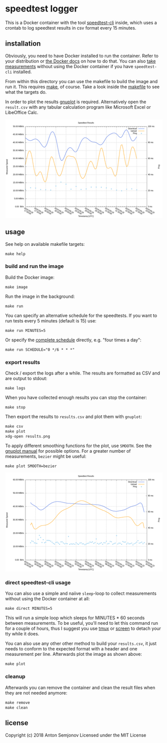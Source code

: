 # speedtest logger

This is a Docker container with the tool
[speedtest-cli](https://github.com/sivel/speedtest-cli) inside, which
uses a crontab to log speedtest results in csv format every 15 minutes.

## installation

Obviously, you need to have Docker installed to run the container. Refer
to your distribution or [the Docker docs](https://docs.docker.com/install/)
on how to do that. You can also [take measurements](#direct-speedtest-cli-usage)
without using the Docker container if you have `speedtest-cli` installed.

From within this directory you can use the makefile to build the image and
run it. This requires [make](https://www.gnu.org/software/make/), of course.
Take a look inside the [makefile](makefile) to see what the targets do.

In order to plot the results [gnuplot](http://gnuplot.sourceforge.net) is
required. Alternatively open the `result.csv` with any tabular calculation
program like Microsoft Excel or LibeOffice Calc.

![example plot](example.png)

## usage

See help on available makefile targets:

    make help

### build and run the image

Build the Docker image:

    make image

Run the image in the background:

    make run

You can specify an alternative schedule for the speedtests. If you want to
run tests every 5 minutes (default is 15) use:

    make run MINUTES=5

Or specify the [complete schedule](https://crontab.guru/) directly, e.g.
"four times a day":

    make run SCHEDULE="0 */6 * * *"

### export results

Check / export the logs after a while. The results are formatted as CSV and
are output to stdout:

    make logs

When you have collected enough results you can stop the container:

    make stop

Then export the results to `results.csv` and plot them with `gnuplot`:

    make csv
    make plot
    xdg-open results.png

To apply different smoothing functions for the plot, use `SMOOTH`. See the
[gnuplot manual](http://gnuplot.info/docs_5.2/Gnuplot_5.2.pdf#section*.174)
for possible options. For a greater number of measurements, `bezier` might
be useful:

    make plot SMOOTH=bezier

![example bezier plot](example_bezier.png)

### direct speedtest-cli usage

You can also use a simple and naiive `sleep`-loop to collect measurements
without using the Docker container at all:

    make direct MINUTES=5

This will run a simple loop which sleeps for MINUTES * 60 seconds between
measurements. To be useful, you'll need to let this command run for a couple
of hours, thus I suggest you use [tmux](https://github.com/tmux/tmux) or
[screen](https://www.gnu.org/software/screen/) to detach your tty while it does.

You can also use any other other method to build your `results.csv`, it just
needs to conform to the expected format with a header and one measurement per
line. Afterwards plot the image as shown above:

    make plot

### cleanup

Afterwards you can remove the container and clean the result files when they
are not needed anymore:

    make remove
    make clean

## license

Copyright (c) 2018 Anton Semjonov
Licensed under the MIT License
